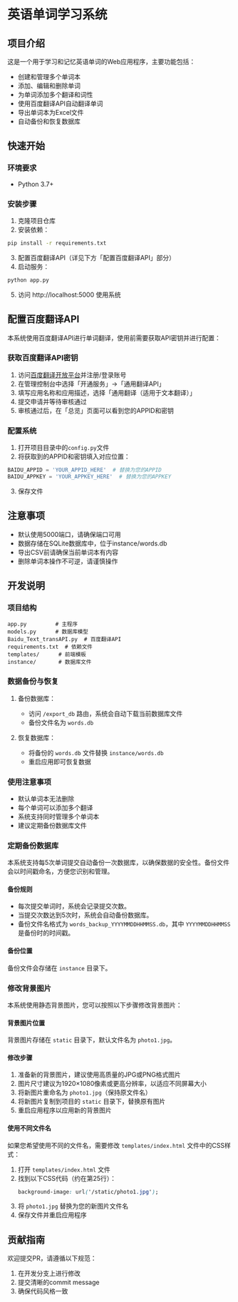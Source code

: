 # 英语单词学习系统

## 项目介绍

这是一个用于学习和记忆英语单词的Web应用程序，主要功能包括：

- 创建和管理多个单词本
- 添加、编辑和删除单词
- 为单词添加多个翻译和词性
- 使用百度翻译API自动翻译单词
- 导出单词本为Excel文件
- 自动备份和恢复数据库

## 快速开始

### 环境要求
- Python 3.7+

### 安装步骤
1. 克隆项目仓库
2. 安装依赖：
```bash
pip install -r requirements.txt
```
3. 配置百度翻译API（详见下方「配置百度翻译API」部分）
4. 启动服务：
```bash
python app.py
```
5. 访问 http://localhost:5000 使用系统

## 配置百度翻译API

本系统使用百度翻译API进行单词翻译，使用前需要获取API密钥并进行配置：

### 获取百度翻译API密钥
1. 访问[百度翻译开放平台](https://fanyi-api.baidu.com/)并注册/登录账号
2. 在管理控制台中选择「开通服务」→「通用翻译API」
3. 填写应用名称和应用描述，选择「通用翻译（适用于文本翻译）」
4. 提交申请并等待审核通过
5. 审核通过后，在「总览」页面可以看到您的APPID和密钥

### 配置系统
1. 打开项目目录中的`config.py`文件
2. 将获取到的APPID和密钥填入对应位置：
```python
BAIDU_APPID = 'YOUR_APPID_HERE'  # 替换为您的APPID
BAIDU_APPKEY = 'YOUR_APPKEY_HERE'  # 替换为您的APPKEY
```
3. 保存文件

## 注意事项

- 默认使用5000端口，请确保端口可用
- 数据存储在SQLite数据库中，位于instance/words.db
- 导出CSV前请确保当前单词本有内容
- 删除单词本操作不可逆，请谨慎操作

## 开发说明

### 项目结构
```
app.py         # 主程序
models.py      # 数据库模型
Baidu_Text_transAPI.py  # 百度翻译API
requirements.txt  # 依赖文件
templates/      # 前端模板
instance/       # 数据库文件
```

### 数据备份与恢复

1. 备份数据库：
   - 访问 `/export_db` 路由，系统会自动下载当前数据库文件
   - 备份文件名为 `words.db`

2. 恢复数据库：
   - 将备份的 `words.db` 文件替换 `instance/words.db`
   - 重启应用即可恢复数据

### 使用注意事项

- 默认单词本无法删除
- 每个单词可以添加多个翻译
- 系统支持同时管理多个单词本
- 建议定期备份数据库文件

### 定期备份数据库

本系统支持每5次单词提交自动备份一次数据库，以确保数据的安全性。备份文件会以时间戳命名，方便您识别和管理。

#### 备份规则
- 每次提交单词时，系统会记录提交次数。
- 当提交次数达到5次时，系统会自动备份数据库。
- 备份文件名格式为 `words_backup_YYYYMMDDHHMMSS.db`，其中 `YYYYMMDDHHMMSS` 是备份时的时间戳。

#### 备份位置
备份文件会存储在 `instance` 目录下。

### 修改背景图片

本系统使用静态背景图片，您可以按照以下步骤修改背景图片：

#### 背景图片位置
背景图片存储在 `static` 目录下，默认文件名为 `photo1.jpg`。

#### 修改步骤
1. 准备新的背景图片，建议使用高质量的JPG或PNG格式图片
2. 图片尺寸建议为1920×1080像素或更高分辨率，以适应不同屏幕大小
3. 将新图片重命名为 `photo1.jpg`（保持原文件名）
4. 将新图片复制到项目的 `static` 目录下，替换原有图片
5. 重启应用程序以应用新的背景图片

#### 使用不同文件名
如果您希望使用不同的文件名，需要修改 `templates/index.html` 文件中的CSS样式：

1. 打开 `templates/index.html` 文件
2. 找到以下CSS代码（约在第25行）：
   ```css
   background-image: url('/static/photo1.jpg');
   ```
3. 将 `photo1.jpg` 替换为您的新图片文件名
4. 保存文件并重启应用程序

## 贡献指南

欢迎提交PR，请遵循以下规范：
1. 在开发分支上进行修改
2. 提交清晰的commit message
3. 确保代码风格一致
